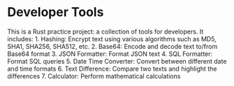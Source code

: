 
# Developer Tools
This is a Rust practice project: a collection of tools for developers. It includes:
    1. Hashing: Encrypt text using various algorithms such as MD5, SHA1, SHA256, SHA512, etc.
    2. Base64: Encode and decode text to/from Base64 format
    3. JSON Formatter: Format JSON text
    4. SQL Formatter: Format SQL queries
    5. Date Time Converter: Convert between different date and time formats
    6. Text Difference: Compare two texts and highlight the differences
    7. Calculator: Perform mathematical calculations